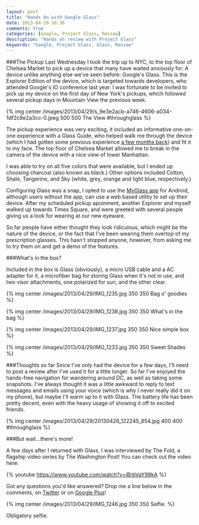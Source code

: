 ```yaml
---
layout: post
title: "Hands On with Google Glass"
date: 2013-04-29 16:36
comments: true
categories: [Google, Project Glass, Review]
description: "Hands on review with Project Glass"
keywords: "Google, Project Glass, Glass, Review"
---
```


###The Pickup
Last Wednesday I took the trip up to NYC, to the top floor of Chelsea Market to pick up a device that many have waited anxiously for. A device unlike anything else we've seen before: Google's Glass. This is the Explorer Edition of the device, which is targeted towards developers, who attended Google's IO conference last year. I was fortunate to be invited to pick up my device on the first day of New York's pickups, which followed several pickup days in Mountain View the previous week. 

{% img center /images/2013/04/29/s_9e3e2acb-a746-4606-a034-1df2c8e2a3cc-0.jpeg 500 500 The View #throughglass %}

<!-- more -->

The pickup experience was very exciting, it included an informative one-on-one experience with a Glass Guide, who helped walk me through the device (which I had gotten some previous experience [a few months back]()) and fit it to my face. The top floor of Chelsea Market allowed me to break in the camera of the device with a nice view of lower Manhattan.

I was able to try on all five colors that were available, but I ended up choosing charcoal (also known as black.) Other options included Cotton, Shale, Tangerine, and Sky (white, grey, orange and light blue, respectively.) 

Configuring Glass was a snap, I opted to use the [MyGlass app]() for Android, although users without the app, can use a web based utility to set up their device. After my scheduled pickup apoinment, another Explorer and myself walked up towards Times Square, and were greeted with several people giving us a look for wearing at our new eyeware. 

So far people have either thought they look ridiculous, which might be the nature of the device, or the fact that I've been wearing them overtop of my prescription glasses. This hasn't stopped anyone, however, from asking me to try them on and get a demo of the features. 

###What's in the box?

Included in the box is Glass (obviously), a micro USB cable and a AC adapter for it, a microfiber bag for storing Glass when it's not in use, and two visor attachments, one polarized for sun, and the other clear. 

{% img center /images/2013/04/29/IMG_1235.jpg 350 350 Bag o' goodies %}

{% img center /images/2013/04/29/IMG_1238.jpg 350 350 What's in the bag %}

{% img center /images/2013/04/29/IMG_1237.jpg 350 350 Nice simple box %}

{% img center /images/2013/04/29/IMG_1233.jpg 350 350 Sweet Shades %}

###Thoughts so far
Since I've only had the device for a few days, I'll need to post a review after I've used it for a little longer. So far I've enjoyed the hands-free navigation for wandering around DC, as well as taking some snapshots. I've always thought it was a little awkward to reply to text messages and emails using your voice (which is why I never really did it on my phone), but maybe I'll warm up to it with Glass. The battery life has been pretty decent, even with the heavy usage of showing it off to excited friends. 

{% img center /images/2013/04/29/20130426_122245_854.jpg 400 400 #throughglass %}

###But wait...there's more!

A few days after I returned with Glass, I was interviewed by The Fold, a flagship video series by The Washington Post! You can check out the video here:

{% youtube https://www.youtube.com/watch?v=iBrbVaY99kA %}

Got any questions you'd like answered? Drop me a line below in the comments, on [Twitter](https://twitter.com/m_evans10) or on [Google Plus](https://plus.google.com/114052868601022948953/posts)! 

{% img center /images/2013/04/29/IMG_1246.jpg 350 350 Selfie. %}

Obligatory selfie.